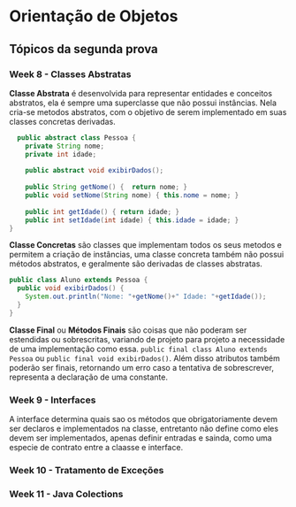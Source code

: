 # Orientação de Objetos

## Tópicos da segunda prova

### Week 8 - Classes Abstratas
  **Classe Abstrata** é desenvolvida para representar entidades e conceitos abstratos, ela é sempre uma superclasse que não possui instâncias. Nela cria-se metodos
  abstratos, com o objetivo de serem implementado em suas classes concretas derivadas.
  ```JAVA 
    public abstract class Pessoa {
      private String nome;
      private int idade;
      
      public abstract void exibirDados();
      
      public String getNome() {  return nome; }
      public void setNome(String nome) { this.nome = nome; }
      
      public int getIdade() { return idade; }
      public int setIdade(int idade) { this.idade = idade; }
  }   
  ```
  
  **Classe Concretas** são classes que implementam todos os seus metodos e permitem a criação de instâncias, uma classe concreta também não possui métodos abstratos,
  e geralmente são derivadas de classes abstratas.
  ```JAVA
  public class Aluno extends Pessoa {
    public void exibirDados() {
      System.out.println("Nome: "+getNome()+" Idade: "+getIdade());
    }
  }
  ```
  
  **Classe Final** ou **Métodos Finais** são coisas que não poderam ser estendidas ou sobrescritas, variando de projeto para projeto a necessidade de uma implementação como essa.
  `public final class Aluno extends Pessoa` ou 
  `public final void exibirDados()`. Além disso atributos também poderão ser finais, retornando um erro caso a tentativa de sobrescrever, representa a declaração de uma constante.
### Week 9 - Interfaces
A interface determina quais sao os métodos que obrigatoriamente devem ser declaros e implementados na classe, entretanto não define como eles devem ser implementados, apenas definir entradas e sainda, como uma especie de contrato entre a claasse e interface.

### Week 10 - Tratamento de Exceções

### Week 11 - Java Colections
